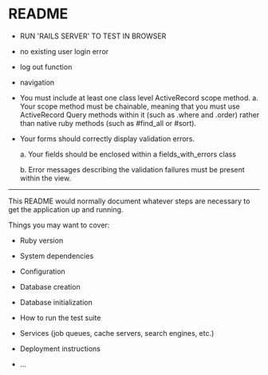 # README

- RUN 'RAILS SERVER' TO TEST IN BROWSER

- no existing user login error
- log out function
- navigation
- You must include at least one class level ActiveRecord scope method. a. Your scope method must be chainable, meaning that you must use ActiveRecord Query methods within it (such as .where and .order) rather than native ruby methods (such as #find_all or #sort).
- Your forms should correctly display validation errors.

    a. Your fields should be enclosed within a fields_with_errors class

    b. Error messages describing the validation failures must be present within the view.

-----

This README would normally document whatever steps are necessary to get the
application up and running.

Things you may want to cover:

* Ruby version

* System dependencies

* Configuration

* Database creation

* Database initialization

* How to run the test suite

* Services (job queues, cache servers, search engines, etc.)

* Deployment instructions

* ...
